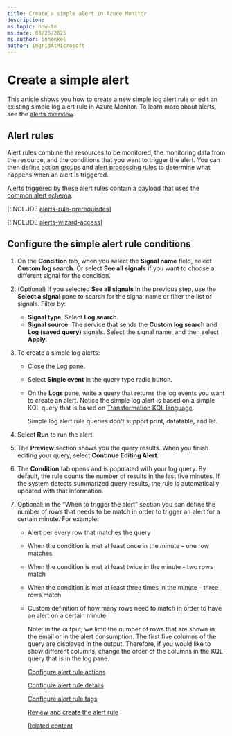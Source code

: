 ```yaml
---
title: Create a simple alert in Azure Monitor
description: 
ms.topic: how-to 
ms.date: 03/26/2025
ms.author: inhenkel
author: IngridAtMicrosoft
---
```


# Create a simple alert

This article shows you how to create a new simple log alert rule or edit an existing simple log alert rule in Azure Monitor. To learn more about alerts, see the [alerts overview](alerts-overview.md).

## Alert rules

Alert rules combine the resources to be monitored, the monitoring data from the resource, and the conditions that you want to trigger the alert. You can then define [action groups](action-groups.md) and [alert processing rules](alerts-action-rules.md) to determine what happens when an alert is triggered.

Alerts triggered by these alert rules contain a payload that uses the [common alert schema](alerts-common-schema.md).

[!INCLUDE [alerts-rule-prerequisites](includes/alerts-rule-prerequisites.md)]

[!INCLUDE [alerts-wizard-access](includes/alerts-wizard-access.md)]

## Configure the simple alert rule conditions

1.  On the **Condition** tab, when you select the **Signal name** field, select **Custom log search**. Or select **See all signals** if you want to choose a different signal for the condition.
2.  (Optional) If you selected **See all signals** in the previous step, use the **Select a signal** pane to search for the signal name or filter the list of signals. Filter by:
    -   **Signal type**: Select **Log search**.
    -   **Signal source**: The service that sends the **Custom log search** and **Log (saved query)** signals. Select the signal name, and then select **Apply**.
3.  To create a simple log alerts:
    -   Close the Log pane.
    -   Select **Single event** in the query type radio button.
    -   On the **Logs** pane, write a query that returns the log events you want to create an alert. Notice the simple log alert is based on a simple KQL query that is based on [Transformation KQL language](/azure/azure-monitor/essentials/data-collection-transformations-structure#supported-kql-features).

        Simple log alert rule queries don't support print, datatable, and let.

4.  Select **Run** to run the alert.
5.  The **Preview** section shows you the query results. When you finish editing your query, select **Continue Editing Alert**.
6.  The **Condition** tab opens and is populated with your log query. By default, the rule counts the number of results in the last five minutes. If the system detects summarized query results, the rule is automatically updated with that information.
7.  Optional: in the “When to trigger the alert” section you can define the number of rows that needs to be match in order to trigger an alert for a certain minute. For example:
    -   Alert per every row that matches the query
    -   When the condition is met at least once in the minute – one row matches
    -   When the condition is met at least twice in the minute - two rows match
    -   When the condition is met at least three times in the minute - three rows match
    -   Custom definition of how many rows need to match in order to have an alert on a certain minute

        Note: in the output, we limit the number of rows that are shown in the email or in the alert consumption. The first five columns of the query are displayed in the output. Therefore, if you would like to show different columns, change the order of the columns in the KQL query that is in the log pane.

        [Configure alert rule actions](alerts-create-log-alert-rule.md#configure-alert-rule-actions)

        [Configure alert rule details](alerts-create-log-alert-rule.md#configure-alert-rule-details)

        [Configure alert rule tags](alerts-create-log-alert-rule.md#configure-alert-rule-tags)

        [Review and create the alert rule](alerts-create-log-alert-rule.md#review-and-create-the-alert-rule)

        [Related content](alerts-create-log-alert-rule#related-content)
